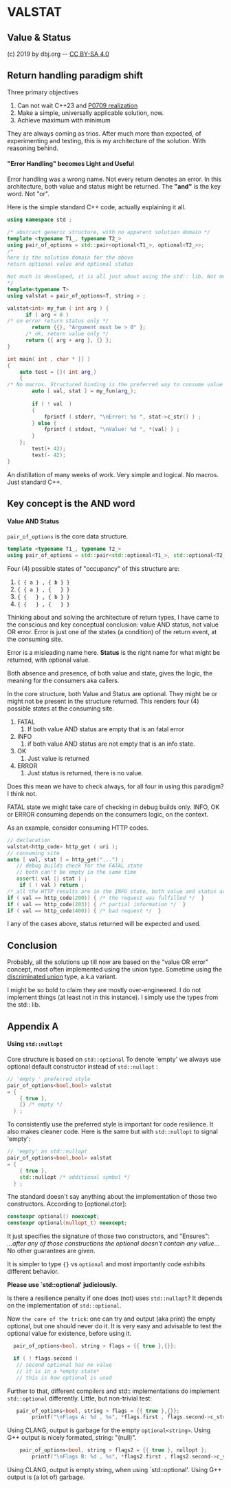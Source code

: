 # VALSTAT
## Value & Status
(c) 2019 by dbj.org -- [CC BY-SA 4.0](https://creativecommons.org/licenses/by-sa/4.0/)

## Return handling paradigm shift

Three primary objectives

1. Can not wait C++23 and [P0709 realization](https://herbsutter.com/2018/07/02/trip-report-summer-iso-c-standards-meeting-rapperswil/) 
2. Make a simple, universally applicable solution, now.
3. Achieve maximum with minimum 

They are always coming as trios. After much more than expected, of experimenting and testing, this is my architecture of the solution. With reasoning behind.

#### "Error Handling" becomes Light and Useful

Error handling was a wrong name. Not every return denotes an error. In this architecture, both value and status might be returned. The **"and"** is the key word. Not "or".

Here is the simple standard C++ code, actually explaining it all.

```cpp
using namespace std ;

/* abstract generic structure, with no apparent solution domain */
template <typename T1_, typename T2_>
using pair_of_options = std::pair<optional<T1_>, optional<T2_>>;
/* 
here is the solution domain for the above 
return optional value and optional status

Not much is developed, it is all just about using the std:: lib. Not much can go wrong.
*/
template<typename T>
using valstat = pair_of_options<T, string > ;

valstat<int> my_fun ( int arg ) {
      if ( arg < 0 ) 
/* on error return status only */
        return {{}, "Argument must be > 0" };
      /* ok, return value only */    
      return {{ arg + arg }, {} };
}

int main( int , char * [] )
{
    auto test = []( int arg_) 
    {
/* No macros. Structured binding is the preferred way to consume value and status */
        auto [ val, stat ] = my_fun(arg_);
    
        if ( ! val  ) 
        { 
            fprintf ( stderr, "\nError: %s ", stat->c_str() ) ; 
        } else {
            fprintf ( stdout, "\nValue: %d ", *(val) ) ; 
        }
    };
        test(+ 42);
        test(- 42);
}
```
An distillation of many weeks of work. Very simple and logical. No macros. Just standard C++. 

## Key concept is the AND word
#### Value AND Status

`pair_of_options` is the core data structure. 
```cpp
template <typename T1_, typename T2_>
using pair_of_options = std::pair<std::optional<T1_>, std::optional<T2_>>;
```
Four (4) possible states of "occupancy" of this structure are:


1. `{ { a } , { b } }`
2. `{ { a } , {   } }`
3. `{ {   } , { b } }`
4. `{ {   } , {   } }`

Thinking about and solving the architecture of return types, I have came to 
the conscious and key conceptual conclusion: value AND status, not value OR error. Error is just one of the states (a condition) of the return event, at the consuming site. 

Error is a misleading name here. **Status** is the right name for what might be returned, with optional value. 

Both absence and presence, of both value and state, gives the logic, the meaning for the consumers aka callers.

 In the core structure, both Value and Status are optional. They might be or might not be present in the structure returned. This renders four (4) possible states at the consuming site.

1. FATAL  
    1. If both value AND status are empty that is an fatal error
2. INFO 
    1. if both value AND status are not empty that is an info state.
3. OK 
   1. Just value is returned 
4. ERROR 
   1. Just status is returned, there is no value.

Does this mean we have to check always, for all four in using this paradigm? I think not.

FATAL state we might take care of checking in debug builds only. INFO, OK or ERROR consuming  depends on the consumers logic, on the context.

As an example, consider consuming HTTP codes.
```cpp
// declaration
valstat<http_code> http_get ( uri );
// consuming site
auto [ val, stat ] = http_get("...") ;
   // debug builds check for the FATAL state
   // both can't be empty in the same time
   assert( val || stat ) ;
    if ( ! val ) return ;
/* all the HTTP results are in the INFO state, both value and status are present as described by HTTP protocol */
if ( val == http_code(200)) { /* the request was fulfilled */  }
if ( val == http_code(203)) { /* partial information */  }
if ( val == http_code(400)) { /* bad request */  }
```
I any of the cases above, status returned will be expected and used.
## Conclusion

Probably, all the solutions up till now are based on the "value OR error" concept, 
most often implemented using the union type. Sometime using the [discriminated union](https://pdfs.semanticscholar.org/0a8c/2e0f3a194b15970472dca07c37c2172b69fb.pdf) type, a.k.a variant. 

I might be so bold to claim they are mostly over-engineered. I do not implement things (at least not in this instance). I simply use the types from the std:: lib.

## Appendix A

#### Using `std::nullopt`

Core structure is based on `std::optional` To denote 'empty' we always use optional default constructor instead of `std::nullopt` :

```cpp
// 'empty ' preferred style 
pair_of_options<bool,bool> valstat 
= {
    { true }, 
    {} /* empty */
  } ;
```
To consistently use the preferred style is important for code resilience. It also makes cleaner code. Here is the same but with `std::nullopt` to signal 'empty':

```cpp
// 'empty' as std::nullopt
pair_of_options<bool,bool> valstat 
= {
    { true }, 
    std::nullopt /* additional symbol */
  } ;
```
The standard doesn't say anything about the implementation of those two constructors. According to [optional.ctor]:
```cpp
constexpr optional() noexcept;
constexpr optional(nullopt_t) noexcept;
```
It just specifies the signature of those two constructors, and "Ensures": *...after any of those constructions the optional doesn't contain any value*... No other guarantees are given.

It is simpler to type `{}` vs `optional` and most importantly code exhibits different behavior. 

**Please use `std::optional' judiciously.**

Is there a resilience penalty if one does (not) uses `std::nullopt`?  It depends on the implementation of `std::optional`.

Now `the core of the trick`: one can try and output (aka print) the empty optional, but one should never do it. It is very easy and advisable to test the optional value for existence, before using it.

```cpp
  pair_of_options<bool, string > flags = {{ true },{}};

  if ( ! flags.second )
   // second optional has no value
   // it is in a *empty state*
   // this is how optional is used
```

Further to that, different compilers and std:: implementations do implement `std::optional` differently. Little, but non-trivial test:

```cpp
   pair_of_options<bool, string > flags = {{ true },{}};
        printf("\nFlags A: %d , %s", *flags.first , flags.second->c_str() );
```
Using CLANG, output is garbage for the empty  `optional<string>`. Using G++ output is nicely formated, string: "(null)".
```cpp        
    pair_of_options<bool, string > flags2 = {{ true }, nullopt };
        printf("\nFlags B: %d , %s", *flags2.first , flags2.second->c_str() );
```
Using CLANG, output is empty string, when using `std::optional'. Using G++ output is (a lot of) garbage.